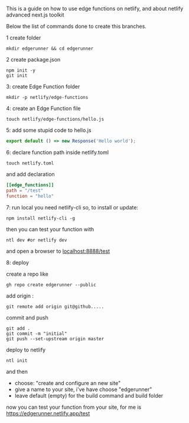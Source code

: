 This is a guide on how to use edge functions on netlify, and about netlify advanced next.js toolkit

Below the list of commands done to create this branches.

1 create folder

```
mkdir edgerunner && cd edgerunner
```

2 create package.json

```
npm init -y
git init
```

3: create Edge Function folder

```zh
mkdir -p netlify/edge-functions

```

4: create an Edge Function file

```zh
touch netlify/edge-functions/hello.js

```

5: add some stupid code to hello.js

```js
export default () => new Response('Hello world');
```

6: declare function path inside netlify.toml

```zh
touch netlify.toml
```

and add declaration

```toml
[[edge_functions]]
path = "/test"
function = "hello"
```

7: run local
you need netlify-cli so, to install or update:

```
npm install netlify-cli -g
```

then you can test your function with

```
ntl dev #or netlify dev
```

and open a browser to [localhost:8888/test]()

8: deploy

create a repo  like
```
gh repo create edgerunner --public
```
add origin :
```
git remote add origin git@github.....
```
commit and push
```
git add .
git commit -m "initial"
git push --set-upstream origin master
```
deploy to netlify
```
ntl init
```
and then
- choose: "create and configure an new site"
- give a name to your site, i've have choose "edgerunner"
- leave default (empty) for the build command and build folder

now you can test your function from your site, for me is
https://edgerunner.netlify.app/test
